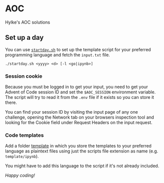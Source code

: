 # AOC

Hylke's AOC solutions

## Set up a day

You can use [`startday.sh`](startday.sh) to set up the template script for your preferred programming language and fetch the `input.txt` file.

```
./startday.sh <yyyy> <d> [-l <go|ipynb>]
```

### Session cookie

Because you must be logged in to get your input, you need to get your Advent of Code session ID and set the `$AOC_SESSION` environment variable.
The script will try to read it from the `.env` file if it exists so you can store it there.

You can find your session ID by visiting the input page of any one challenge, opening the Network tab on your browsers inspection tool and looking for the Cookie field under Request Headers on the input request.

### Code templates

Add a folder [template](./template) in which you store the templates to your preferred language as plaintext files using just the scripts file extension as name (e.g. `template/ipynb`). 

You might have to add this language to the script if it's not already included.

_Happy coding!_
